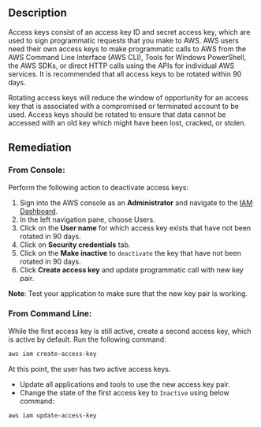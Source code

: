 ## Description

Access keys consist of an access key ID and secret access key, which are used to sign programmatic requests that you make to AWS. AWS users need their own access keys to make programmatic calls to AWS from the AWS Command Line Interface (AWS CLI), Tools for Windows PowerShell, the AWS SDKs, or direct HTTP calls using the APIs for individual AWS services. It is recommended that all access keys to be rotated within 90 days.

Rotating access keys will reduce the window of opportunity for an access key that is associated with a compromised or terminated account to be used. Access keys should be rotated to ensure that data cannot be accessed with an old key which might have been lost, cracked, or stolen.

## Remediation

### From Console:

Perform the following action to deactivate access keys:

1. Sign into the AWS console as an **Administrator** and navigate to the [IAM Dashboard](https://console.aws.amazon.com/iam/home#/home).
2. In the left navigation pane, choose Users.
3. Click on the **User name** for which access key exists that have not been rotated in 90 days.
4. Click on **Security credentials** tab.
5. Click on the **Make inactive** to `deactivate` the key that have not been rotated in 90 days.
6. Click **Create access key** and update programmatic call with new key pair.

**Note**: Test your application to make sure that the new key pair is working.

### From Command Line:

While the first access key is still active, create a second access key, which is active by default. Run the following command:

```bash
aws iam create-access-key
```

At this point, the user has two active access keys.
  - Update all applications and tools to use the new access key pair.
  - Change the state of the first access key to `Inactive` using below command:
 ```bash
 aws iam update-access-key
 ```